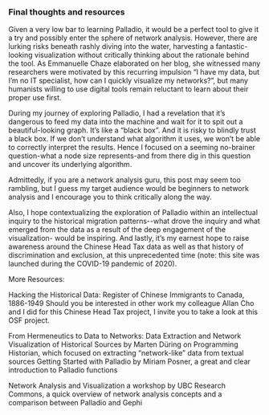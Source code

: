 
### Final thoughts and resources 
 
Given a very low bar to learning Palladio, it would be a perfect tool to give it a try and possibly enter the sphere of network analysis. However, there are lurking risks beneath rashly diving into the water, harvesting a fantastic-looking visualization without critically thinking about the rationale behind the tool. As Emmanuelle Chaze elaborated on her blog, she witnessed many researchers were motivated by this recurring impulsion “I have my data, but I’m no IT specialist, how can I quickly visualize my networks?”, but many humanists willing to use digital tools remain reluctant to learn about their proper use first.
 
During my journey of exploring Palladio, I had a revelation that it’s dangerous to feed my data into the machine and wait for it to spit out a beautiful-looking graph. It’s like a “black box”. And it is risky to blindly trust a black box. If we don’t understand what algorithm it uses, we won’t be able to correctly interpret the results. Hence I focused on a seeming no-brainer question-what a node size represents-and from there dig in this question and uncover its underlying algorithm.
 
Admittedly, if you are a network analysis guru, this post may seem too rambling, but I guess my target audience would be beginners to network analysis and I encourage you to think critically along the way.  
 
Also, I hope contextualizing the exploration of Palladio within an intellectual inquiry to the historical migration patterns--what drove the inquiry and what emerged from the data as a result of the deep engagement of the visualization- would be inspiring.  And lastly, it’s my earnest hope to raise awareness around the Chinese Head Tax data as well as that history of discrimination and exclusion, at this unprecedented time (note: this site was launched during the COVID-19 pandemic of 2020). 
 

More Resources: 

Hacking the Historical Data: Register of Chinese Immigrants to Canada, 1886-1949
Should you be interested in other work my colleague Allan Cho and I did for this Chinese Head Tax project, I invite you to take a look at this OSF project.


From Hermeneutics to Data to Networks: Data Extraction and Network Visualization of Historical Sources by Marten Düring on Programming Historian, which focused on extracting “network-like” data from textual sources 
 Getting Started with Palladio by Miriam Posner, a great and clear introduction to Palladio functions 
 
Network Analysis and Visualization a workshop by UBC Research Commons, a quick overview of network analysis concepts and a comparison between Palladio and Gephi
